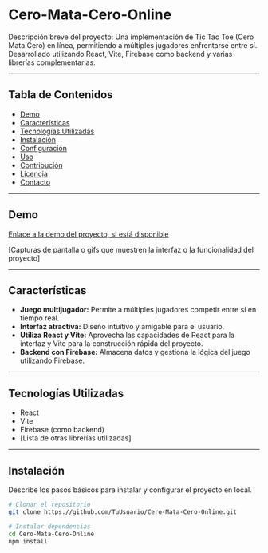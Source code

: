 # Cero-Mata-Cero-Online

Descripción breve del proyecto: Una implementación de Tic Tac Toe (Cero Mata Cero) en línea, permitiendo a múltiples jugadores enfrentarse entre sí. Desarrollado utilizando React, Vite, Firebase como backend y varias librerías complementarias.

---

## Tabla de Contenidos

- [Demo](#demo)
- [Características](#características)
- [Tecnologías Utilizadas](#tecnologías-utilizadas)
- [Instalación](#instalación)
- [Configuración](#configuración)
- [Uso](#uso)
- [Contribución](#contribución)
- [Licencia](#licencia)
- [Contacto](#contacto)

---

## Demo

[Enlace a la demo del proyecto, si está disponible](#)

[Capturas de pantalla o gifs que muestren la interfaz o la funcionalidad del proyecto]

---

## Características

- **Juego multijugador:** Permite a múltiples jugadores competir entre sí en tiempo real.
- **Interfaz atractiva:** Diseño intuitivo y amigable para el usuario.
- **Utiliza React y Vite:** Aprovecha las capacidades de React para la interfaz y Vite para la construcción rápida del proyecto.
- **Backend con Firebase:** Almacena datos y gestiona la lógica del juego utilizando Firebase.

---

## Tecnologías Utilizadas

- React
- Vite
- Firebase (como backend)
- [Lista de otras librerías utilizadas]

---

## Instalación

Describe los pasos básicos para instalar y configurar el proyecto en local.

```bash
# Clonar el repositorio
git clone https://github.com/TuUsuario/Cero-Mata-Cero-Online.git

# Instalar dependencias
cd Cero-Mata-Cero-Online
npm install
